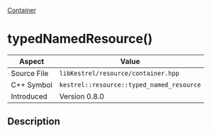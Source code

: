 [Container](index)
# typedNamedResource()
| Aspect | Value |
| --- | --- |
| Source File | `libKestrel/resource/container.hpp` |
| C++ Symbol | `kestrel::resource::typed_named_resource` |
| Introduced | Version 0.8.0 |
## Description

